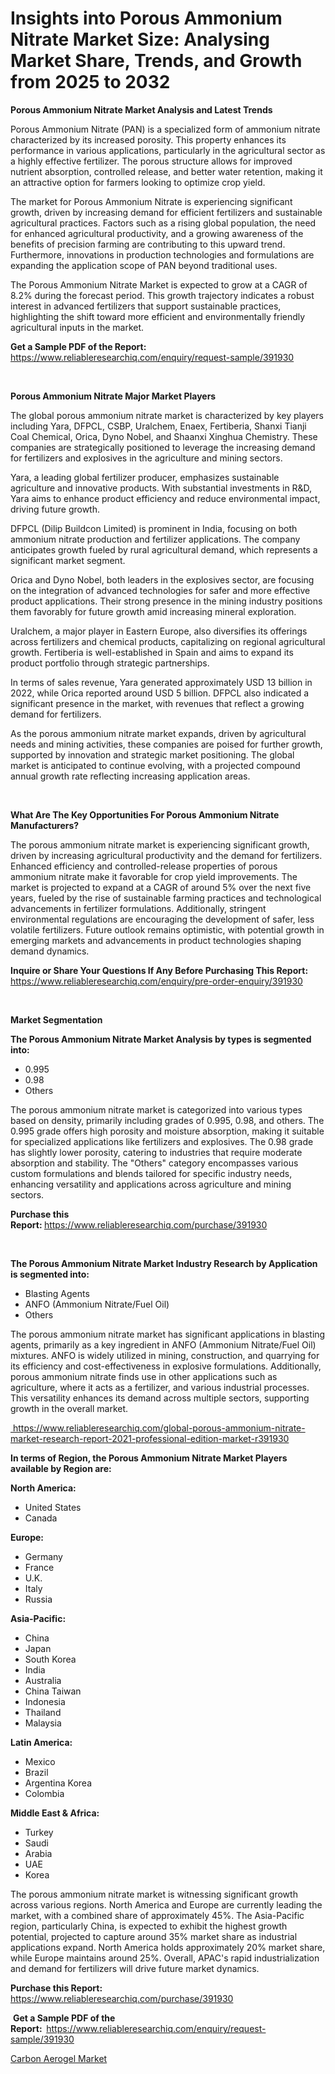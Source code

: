 <p><h1>Insights into Porous Ammonium Nitrate Market Size: Analysing Market Share, Trends, and Growth from 2025 to 2032</h1></p><p><strong>Porous Ammonium Nitrate Market Analysis and Latest Trends</strong></p>
<p><p>Porous Ammonium Nitrate (PAN) is a specialized form of ammonium nitrate characterized by its increased porosity. This property enhances its performance in various applications, particularly in the agricultural sector as a highly effective fertilizer. The porous structure allows for improved nutrient absorption, controlled release, and better water retention, making it an attractive option for farmers looking to optimize crop yield. </p><p>The market for Porous Ammonium Nitrate is experiencing significant growth, driven by increasing demand for efficient fertilizers and sustainable agricultural practices. Factors such as a rising global population, the need for enhanced agricultural productivity, and a growing awareness of the benefits of precision farming are contributing to this upward trend. Furthermore, innovations in production technologies and formulations are expanding the application scope of PAN beyond traditional uses. </p><p>The Porous Ammonium Nitrate Market is expected to grow at a CAGR of 8.2% during the forecast period. This growth trajectory indicates a robust interest in advanced fertilizers that support sustainable practices, highlighting the shift toward more efficient and environmentally friendly agricultural inputs in the market.</p></p>
<p><strong>Get a Sample PDF of the Report:&nbsp;</strong> <a href="https://www.reliableresearchiq.com/enquiry/request-sample/391930?utm_campaign=2580&utm_medium=2&utm_source=Github&utm_content=ia&utm_term=29032025&utm_id=porous-ammonium-nitrate">https://www.reliableresearchiq.com/enquiry/request-sample/391930</a></p>
<p>&nbsp;</p>
<p><strong>Porous Ammonium Nitrate Major Market Players</strong></p>
<p><p>The global porous ammonium nitrate market is characterized by key players including Yara, DFPCL, CSBP, Uralchem, Enaex, Fertiberia, Shanxi Tianji Coal Chemical, Orica, Dyno Nobel, and Shaanxi Xinghua Chemistry. These companies are strategically positioned to leverage the increasing demand for fertilizers and explosives in the agriculture and mining sectors.</p><p>Yara, a leading global fertilizer producer, emphasizes sustainable agriculture and innovative products. With substantial investments in R&D, Yara aims to enhance product efficiency and reduce environmental impact, driving future growth. </p><p>DFPCL (Dilip Buildcon Limited) is prominent in India, focusing on both ammonium nitrate production and fertilizer applications. The company anticipates growth fueled by rural agricultural demand, which represents a significant market segment. </p><p>Orica and Dyno Nobel, both leaders in the explosives sector, are focusing on the integration of advanced technologies for safer and more effective product applications. Their strong presence in the mining industry positions them favorably for future growth amid increasing mineral exploration.</p><p>Uralchem, a major player in Eastern Europe, also diversifies its offerings across fertilizers and chemical products, capitalizing on regional agricultural growth. Fertiberia is well-established in Spain and aims to expand its product portfolio through strategic partnerships.</p><p>In terms of sales revenue, Yara generated approximately USD 13 billion in 2022, while Orica reported around USD 5 billion. DFPCL also indicated a significant presence in the market, with revenues that reflect a growing demand for fertilizers.</p><p>As the porous ammonium nitrate market expands, driven by agricultural needs and mining activities, these companies are poised for further growth, supported by innovation and strategic market positioning. The global market is anticipated to continue evolving, with a projected compound annual growth rate reflecting increasing application areas.</p></p>
<p>&nbsp;</p>
<p><strong>What Are The Key Opportunities For Porous Ammonium Nitrate Manufacturers?</strong></p>
<p><p>The porous ammonium nitrate market is experiencing significant growth, driven by increasing agricultural productivity and the demand for fertilizers. Enhanced efficiency and controlled-release properties of porous ammonium nitrate make it favorable for crop yield improvements. The market is projected to expand at a CAGR of around 5% over the next five years, fueled by the rise of sustainable farming practices and technological advancements in fertilizer formulations. Additionally, stringent environmental regulations are encouraging the development of safer, less volatile fertilizers. Future outlook remains optimistic, with potential growth in emerging markets and advancements in product technologies shaping demand dynamics.</p></p>
<p><strong>Inquire or Share Your Questions If Any Before Purchasing This Report:</strong> <a href="https://www.reliableresearchiq.com/enquiry/pre-order-enquiry/391930?utm_campaign=2580&utm_medium=2&utm_source=Github&utm_content=ia&utm_term=29032025&utm_id=porous-ammonium-nitrate">https://www.reliableresearchiq.com/enquiry/pre-order-enquiry/391930</a></p>
<p>&nbsp;</p>
<p><strong>Market Segmentation</strong></p>
<p><strong>The Porous Ammonium Nitrate Market Analysis by types is segmented into:</strong></p>
<p><ul><li>0.995</li><li>0.98</li><li>Others</li></ul></p>
<p><p>The porous ammonium nitrate market is categorized into various types based on density, primarily including grades of 0.995, 0.98, and others. The 0.995 grade offers high porosity and moisture absorption, making it suitable for specialized applications like fertilizers and explosives. The 0.98 grade has slightly lower porosity, catering to industries that require moderate absorption and stability. The "Others" category encompasses various custom formulations and blends tailored for specific industry needs, enhancing versatility and applications across agriculture and mining sectors.</p></p>
<p><strong>Purchase this Report:&nbsp;</strong><a href="https://www.reliableresearchiq.com/purchase/391930?utm_campaign=2580&utm_medium=2&utm_source=Github&utm_content=ia&utm_term=29032025&utm_id=porous-ammonium-nitrate">https://www.reliableresearchiq.com/purchase/391930</a></p>
<p>&nbsp;</p>
<p><strong>The Porous Ammonium Nitrate Market Industry Research by Application is segmented into:</strong></p>
<p><ul><li>Blasting Agents</li><li>ANFO (Ammonium Nitrate/Fuel Oil)</li><li>Others</li></ul></p>
<p><p>The porous ammonium nitrate market has significant applications in blasting agents, primarily as a key ingredient in ANFO (Ammonium Nitrate/Fuel Oil) mixtures. ANFO is widely utilized in mining, construction, and quarrying for its efficiency and cost-effectiveness in explosive formulations. Additionally, porous ammonium nitrate finds use in other applications such as agriculture, where it acts as a fertilizer, and various industrial processes. This versatility enhances its demand across multiple sectors, supporting growth in the overall market.</p></p>
<p><a href="https://www.reliableresearchiq.com/global-porous-ammonium-nitrate-market-research-report-2021-professional-edition-market-r391930?utm_campaign=2580&utm_medium=2&utm_source=Github&utm_content=ia&utm_term=29032025&utm_id=porous-ammonium-nitrate">&nbsp;https://www.reliableresearchiq.com/global-porous-ammonium-nitrate-market-research-report-2021-professional-edition-market-r391930</a></p>
<p><strong>In terms of Region, the Porous Ammonium Nitrate Market Players available by Region are:</strong></p>
<p>
    <p> <strong> North America: </strong>
        <ul>
            <li>United States</li>
            <li>Canada</li>
        </ul>
        </p> 
    <p> <strong> Europe: </strong>
        <ul>
            <li>Germany</li>
            <li>France</li>
            <li>U.K.</li>
            <li>Italy</li>
            <li>Russia</li>
        </ul>
        </p> 
    <p> <strong> Asia-Pacific: </strong>
        <ul>
            <li>China</li>
            <li>Japan</li>
            <li>South Korea</li>
            <li>India</li>
            <li>Australia</li>
            <li>China Taiwan</li>
            <li>Indonesia</li>
            <li>Thailand</li>
            <li>Malaysia</li>
        </ul>
        </p> 
    <p> <strong> Latin America: </strong>
        <ul>
            <li>Mexico</li>
            <li>Brazil</li>
            <li>Argentina Korea</li>
            <li>Colombia</li>
        </ul>
        </p> 
    <p> <strong> Middle East & Africa: </strong>
        <ul>
            <li>Turkey</li>
            <li>Saudi</li>
            <li>Arabia</li>
            <li>UAE</li>
            <li>Korea</li>
        </ul>
    </p>
    </p>
<p><p>The porous ammonium nitrate market is witnessing significant growth across various regions. North America and Europe are currently leading the market, with a combined share of approximately 45%. The Asia-Pacific region, particularly China, is expected to exhibit the highest growth potential, projected to capture around 35% market share as industrial applications expand. North America holds approximately 20% market share, while Europe maintains around 25%. Overall, APAC's rapid industrialization and demand for fertilizers will drive future market dynamics.</p></p>
<p><strong>Purchase this Report: </strong><a href="https://www.reliableresearchiq.com/purchase/391930?utm_campaign=2580&utm_medium=2&utm_source=Github&utm_content=ia&utm_term=29032025&utm_id=porous-ammonium-nitrate">https://www.reliableresearchiq.com/purchase/391930</a></p>
<p>&nbsp;<strong>Get a Sample PDF of the Report:&nbsp;&nbsp;</strong><a href="https://www.reliableresearchiq.com/enquiry/request-sample/391930?utm_campaign=2580&utm_medium=2&utm_source=Github&utm_content=ia&utm_term=29032025&utm_id=porous-ammonium-nitrate">https://www.reliableresearchiq.com/enquiry/request-sample/391930</a></p>
<p><strong></strong></p>
<p><p><a href="https://github.com/ccreola81/Market-Research-Report-List-1/blob/main/carbon-aerogel-market.md?utm_campaign=2580&utm_medium=2&utm_source=Github&utm_content=ia&utm_term=29032025&utm_id=porous-ammonium-nitrate">Carbon Aerogel Market</a></p></p>